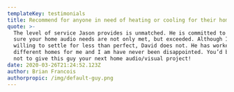 ```yaml
---
templateKey: testimonials
title: Recommend for anyone in need of heating or cooling for their home.
quote: >-
  The level of service Jason provides is unmatched. He is committed to making
  sure your home audio needs are not only met, but exceeded. Although I was
  willing to settle for less than perfect, David does not. He has worked on two
  different homes for me and I am have never been disappointed. You’d be silly
  not to give this guy your next home audio/visual project!
date: 2020-03-26T21:24:52.123Z
author: Brian Francois
authorpropic: /img/default-guy.png
---
```

